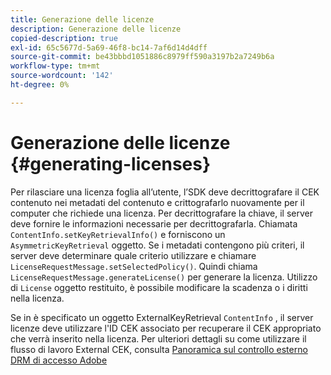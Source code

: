 ```yaml
---
title: Generazione delle licenze
description: Generazione delle licenze
copied-description: true
exl-id: 65c5677d-5a69-46f8-bc14-7af6d14d4dff
source-git-commit: be43bbbd1051886c8979ff590a3197b2a7249b6a
workflow-type: tm+mt
source-wordcount: '142'
ht-degree: 0%

---
```


# Generazione delle licenze {#generating-licenses}

Per rilasciare una licenza foglia all’utente, l’SDK deve decrittografare il CEK contenuto nei metadati del contenuto e crittografarlo nuovamente per il computer che richiede una licenza. Per decrittografare la chiave, il server deve fornire le informazioni necessarie per decrittografarla. Chiamata `ContentInfo.setKeyRetrievalInfo()` e forniscono un `AsymmetricKeyRetrieval` oggetto. Se i metadati contengono più criteri, il server deve determinare quale criterio utilizzare e chiamare `LicenseRequestMessage.setSelectedPolicy()`. Quindi chiama `LicenseRequestMessage.generateLicense()` per generare la licenza. Utilizzo di `License` oggetto restituito, è possibile modificare la scadenza o i diritti nella licenza.

Se in è specificato un oggetto ExternalKeyRetrieval `ContentInfo` , il server licenze deve utilizzare l&#39;ID CEK associato per recuperare il CEK appropriato che verrà inserito nella licenza. Per ulteriori dettagli su come utilizzare il flusso di lavoro External CEK, consulta [Panoramica sul controllo esterno DRM di accesso Adobe](../../../aaxs-drm-xkey-mgmt/aaxs-drm-using-external-cek-overview.md)
